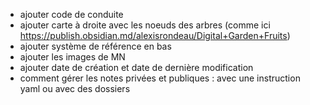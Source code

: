 - ajouter code de conduite
- ajouter carte à droite avec les noeuds des arbres (comme ici https://publish.obsidian.md/alexisrondeau/Digital+Garden+Fruits)
- ajouter système de référence en bas
- ajouter les images de MN
- ajouter date de création et date de dernière modification
- comment gérer les notes privées et publiques : avec une instruction yaml ou avec des dossiers

